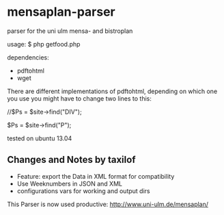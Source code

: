 mensaplan-parser
================

parser for the uni ulm mensa- and bistroplan

usage:
$ php getfood.php

dependencies:
 * pdftohtml
 * wget

There are different implementations of pdftohtml, depending on which one you use
you might have to change two lines to this:

//$Ps = $site->find("DIV");

$Ps = $site->find("P");

tested on ubuntu 13.04


## Changes and Notes by taxilof
- Feature: export the Data in XML format for compatibility
- Use Weeknumbers in JSON and XML
- configurations vars for working and output dirs


This Parser is now used productive: http://www.uni-ulm.de/mensaplan/ 

